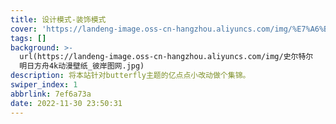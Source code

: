 ```yaml
---
title: 设计模式-装饰模式
cover: 'https://landeng-image.oss-cn-hangzhou.aliyuncs.com/img/%E7%A6%BB%E5%A4%A9%E7%A9%BA%E6%9C%80%E8%BF%91%E7%9A%84%E5%9C%B0%E6%96%B9.jpg'
tags: []
background: >-
  url(https://landeng-image.oss-cn-hangzhou.aliyuncs.com/img/史尔特尔
  明日方舟4k动漫壁纸_彼岸图网.jpg)
description: 将本站针对butterfly主题的亿点点小改动做个集锦。
swiper_index: 1
abbrlink: 7ef6a73a
date: 2022-11-30 23:50:31
---
```

